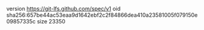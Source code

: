 version https://git-lfs.github.com/spec/v1
oid sha256:657be44ac53eaa9d1642ebf2c2f84866dea410a23581005f079150e09857335c
size 23350
